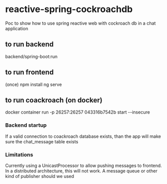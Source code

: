# reactive-spring-cockroachdb
Poc to show how to use spring reactive web with cockroach db in a chat application

## to run backend
backend/spring-boot:run
## to run frontend
(once) npm install
ng serve

## to run coackroach (on docker)
docker container run -p 26257:26257 043316b7542b start --insecure

### Backend startup
If a valid connection to coackroach database exists, than the app will make sure the chat_message table exists

### Limitations
Currently using a UnicastProcessor to allow pushing messages to frontend. 
In a distributed architecture, this will not work.
A message queue or other kind of publisher should we used